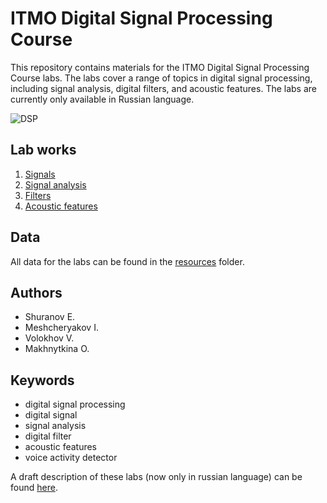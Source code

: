 # ITMO Digital Signal Processing Course

This repository contains materials for the ITMO Digital Signal Processing Course labs. The labs cover a range of topics in digital signal processing, including signal analysis, digital filters, and acoustic features. The labs are currently only available in Russian language.

![DSP](https://user-images.githubusercontent.com/102772680/170349614-401e2e72-0cb6-45e9-a1fa-1ae60a68b540.png)

## Lab works

1. [Signals](https://github.com/Ablooa/Digital_signal_processing_ITMO/blob/main/lab1.ipynb)
2. [Signal analysis](https://github.com/Ablooa/Digital_signal_processing_ITMO/blob/main/lab2.ipynb)
3. [Filters](https://github.com/Ablooa/Digital_signal_processing_ITMO/blob/main/lab3.ipynb)
4. [Acoustic features](https://github.com/Ablooa/Digital_signal_processing_ITMO/blob/main/lab4.ipynb)

## Data

All data for the labs can be found in the [resources](https://github.com/itmo-mbss-lab/dsp_labs_book/tree/main/resources) folder.

## Authors

- Shuranov E.
- Meshcheryakov I.
- Volokhov V.
- Makhnytkina O.

## Keywords

- digital signal processing
- digital signal
- signal analysis
- digital filter
- acoustic features
- voice activity detector

A draft description of these labs (now only in russian language) can be found [here](https://books.ifmo.ru/file/pdf/3111.pdf).
